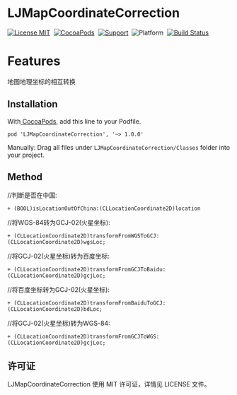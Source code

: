 # LJMapCoordinateCorrection
[![License MIT](https://img.shields.io/badge/license-MIT-green.svg?style=flat)](https://github.com/liuliangju/LJMapCoordinateCorrection/raw/master/LICENSE)&nbsp;
[![CocoaPods](https://img.shields.io/cocoapods/v/LJMapCoordinateCorrection.svg?style=flat)](http://cocoapods.org/?q=LJMapCoordinateCorrection)&nbsp;
[![Support](https://img.shields.io/badge/support-iOS%207%2B%20-blue.svg?style=flat)](https://www.apple.com/nl/ios/)&nbsp;
![Platform](https://img.shields.io/cocoapods/p/LJMapCoordinateCorrection.svg?style=flat)&nbsp;
[![Build Status](https://travis-ci.org/liuliangju/LJMapCoordinateCorrection.svg?branch=master)](https://travis-ci.org/liuliangju/LJMapCoordinateCorrection)

Features
==============
 地图地理坐标的相互转换


## Installation
With[ CocoaPods,](https://cocoapods.org/) add this line to your Podfile.

```
pod 'LJMapCoordinateCorrection', '~> 1.0.0' 
```
Manually:
Drag all files under `LJMapCoordinateCorrection/Classes` folder into your project.

## Method
//判断是否在中国:<br />
``` objc
+ (BOOL)isLocationOutOfChina:(CLLocationCoordinate2D)location
```
//将WGS-84转为GCJ-02(火星坐标): <br />
``` objc
+ (CLLocationCoordinate2D)transformFromWGSToGCJ:(CLLocationCoordinate2D)wgsLoc;
```
//将GCJ-02(火星坐标)转为百度坐标:<br />
``` objc
+ (CLLocationCoordinate2D)transformFromGCJToBaidu:(CLLocationCoordinate2D)gcjLoc;
```
//将百度坐标转为GCJ-02(火星坐标):<br />
``` objc
+ (CLLocationCoordinate2D)transformFromBaiduToGCJ:(CLLocationCoordinate2D)bdLoc;
```
//将GCJ-02(火星坐标)转为WGS-84:<br />
``` objc
+ (CLLocationCoordinate2D)transformFromGCJToWGS:(CLLocationCoordinate2D)gcjLoc;
```
## 许可证
LJMapCoordinateCorrection 使用 MIT 许可证，详情见 LICENSE 文件。
